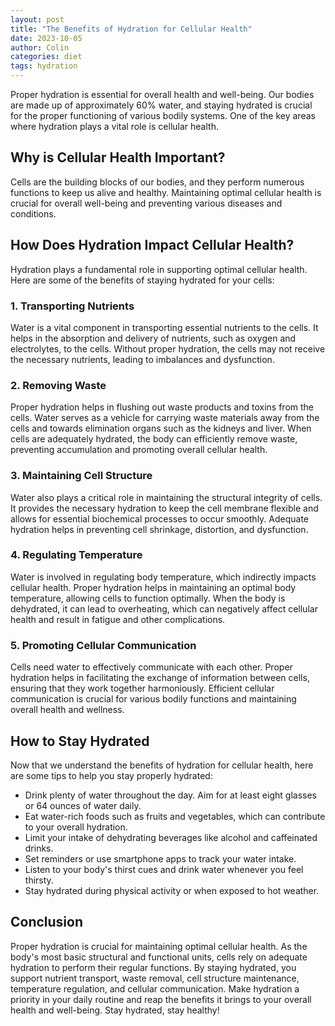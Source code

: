 ```yaml
---
layout: post
title: "The Benefits of Hydration for Cellular Health"
date: 2023-10-05
author: Colin
categories: diet
tags: hydration
---
```


Proper hydration is essential for overall health and well-being. Our bodies are made up of approximately 60% water, and staying hydrated is crucial for the proper functioning of various bodily systems. One of the key areas where hydration plays a vital role is cellular health.

## Why is Cellular Health Important?

Cells are the building blocks of our bodies, and they perform numerous functions to keep us alive and healthy. Maintaining optimal cellular health is crucial for overall well-being and preventing various diseases and conditions.

## How Does Hydration Impact Cellular Health?

Hydration plays a fundamental role in supporting optimal cellular health. Here are some of the benefits of staying hydrated for your cells:

### 1. Transporting Nutrients

Water is a vital component in transporting essential nutrients to the cells. It helps in the absorption and delivery of nutrients, such as oxygen and electrolytes, to the cells. Without proper hydration, the cells may not receive the necessary nutrients, leading to imbalances and dysfunction.

### 2. Removing Waste

Proper hydration helps in flushing out waste products and toxins from the cells. Water serves as a vehicle for carrying waste materials away from the cells and towards elimination organs such as the kidneys and liver. When cells are adequately hydrated, the body can efficiently remove waste, preventing accumulation and promoting overall cellular health.

### 3. Maintaining Cell Structure

Water also plays a critical role in maintaining the structural integrity of cells. It provides the necessary hydration to keep the cell membrane flexible and allows for essential biochemical processes to occur smoothly. Adequate hydration helps in preventing cell shrinkage, distortion, and dysfunction.

### 4. Regulating Temperature

Water is involved in regulating body temperature, which indirectly impacts cellular health. Proper hydration helps in maintaining an optimal body temperature, allowing cells to function optimally. When the body is dehydrated, it can lead to overheating, which can negatively affect cellular health and result in fatigue and other complications.

### 5. Promoting Cellular Communication

Cells need water to effectively communicate with each other. Proper hydration helps in facilitating the exchange of information between cells, ensuring that they work together harmoniously. Efficient cellular communication is crucial for various bodily functions and maintaining overall health and wellness.

## How to Stay Hydrated

Now that we understand the benefits of hydration for cellular health, here are some tips to help you stay properly hydrated:

- Drink plenty of water throughout the day. Aim for at least eight glasses or 64 ounces of water daily.
- Eat water-rich foods such as fruits and vegetables, which can contribute to your overall hydration.
- Limit your intake of dehydrating beverages like alcohol and caffeinated drinks.
- Set reminders or use smartphone apps to track your water intake.
- Listen to your body's thirst cues and drink water whenever you feel thirsty.
- Stay hydrated during physical activity or when exposed to hot weather.

## Conclusion

Proper hydration is crucial for maintaining optimal cellular health. As the body's most basic structural and functional units, cells rely on adequate hydration to perform their regular functions. By staying hydrated, you support nutrient transport, waste removal, cell structure maintenance, temperature regulation, and cellular communication. Make hydration a priority in your daily routine and reap the benefits it brings to your overall health and well-being. Stay hydrated, stay healthy!
